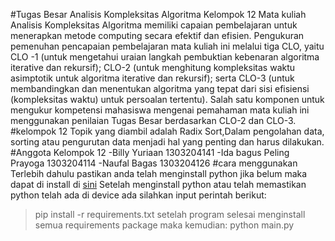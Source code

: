 #Tugas Besar Analisis Kompleksitas Algoritma Kelompok 12
Mata kuliah Analisis Kompleksitas Algoritma memiliki capaian pembelajaran untuk menerapkan metode
computing secara efektif dan efisien. Pengukuran pemenuhan pencapaian pembelajaran mata kuliah ini melalui
tiga CLO, yaitu CLO -1 (untuk mengetahui uraian langkah pembuktian kebenaran algoritma iterative dan
rekursif); CLO-2 (untuk menghitung kompleksitas waktu asimptotik untuk algoritma iterative dan rekursif); serta
CLO-3 (untuk membandingkan dan menentukan algoritma yang tepat dari sisi efisiensi (kompleksitas waktu)
untuk persoalan tertentu). Salah satu komponen untuk mengukur kompetensi mahasiswa mengenai
pemahaman mata kuliah ini menggunakan penilaian Tugas Besar berdasarkan CLO-2 dan CLO-3.
#kelompok 12
Topik yang diambil adalah Radix Sort,Dalam pengolahan data, sorting atau pengurutan data menjadi hal yang penting dan harus dilakukan.
#Anggota Kelompok 12
-Billy Yuriaan 1303204141
-Ida bagus Peling Prayoga 1303204114
-Naufal Bagas 1303204126
#cara menggunakan
Terlebih dahulu pastikan anda telah menginstall python jika belum maka dapat di install di [sini](https://www.python.org/downloads/)
Setelah menginstall python atau telah memastikan python telah ada di device ada silahkan input perintah berikut:

> pip install -r requirements.txt
> setelah program selesai menginstall semua requirements package maka kemudian:
> python main.py
